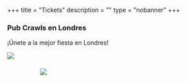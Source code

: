 ﻿+++
title = "Tickets"
description = ""
type = "nobanner"
+++

<section class="mbr-section mbr-section-hero mbr-section-full header2 mbr-parallax-background mbr-after-navbar" id="header2-1d" style="background-image: url(/images/London-pub-crawls.jpg);">
<div class="mbr-overlay" style="opacity: 0.6; background-color: rgb(0, 0, 0);">
</div>
<div class="mbr-table mbr-table-full">
<div class="mbr-table-cell">
<div class="container">
<div class="mbr-section row">
<div class="mbr-table-md-up">
<div class="mbr-table-cell col-md-5 content-size text-xs-center text-md-right">
<h3 class="mbr-section-title display-2">Pub Crawls en Londres</h3>
<div class="mbr-section-text">
<p>¡Únete a la mejor fiesta en Londres!</p>
</div>
</div>
<div class="mbr-table-cell mbr-valign-top mbr-left-padding-md-up col-md-7 image-size" style="width: 50%;">
<div class="mbr-figure"><a href="https://nutspubcrawl.com"><img src="/images/original-1400x1225.png"></a></div>
</div>
</div>
</div>
</div>
</div>
</section>
</section>
	<div>
<br />
<div class="row">
	<div class="col-md-6"><a href="https://nutspubcrawl.com"><img src="/images/moneyback.jpg" style="margin-left: 2cm; margin-top: 0.1cm; margin-bottom: 0.5cm; margin-right: 2cm;"></a></div>
	<div class="col-md-6"><div>
<br/>
				<center><script src="https://assets.ticketinghub.com/checkout.js" data-channel="f0c1b56f-ddc4-496f-b994-3ee449980e0c" data-endpoint="https://api.ticketinghub.com" data-layout="embed" data-landing="tickets" data-event-period="7" data-fields="name,email,telephone" data-color="#314770" data-button-label="BOOK NOW" data-discounts="1" data-free="0" data-avs="0" data-subscribe="1"></script></center>
				</div></div>
</div>
